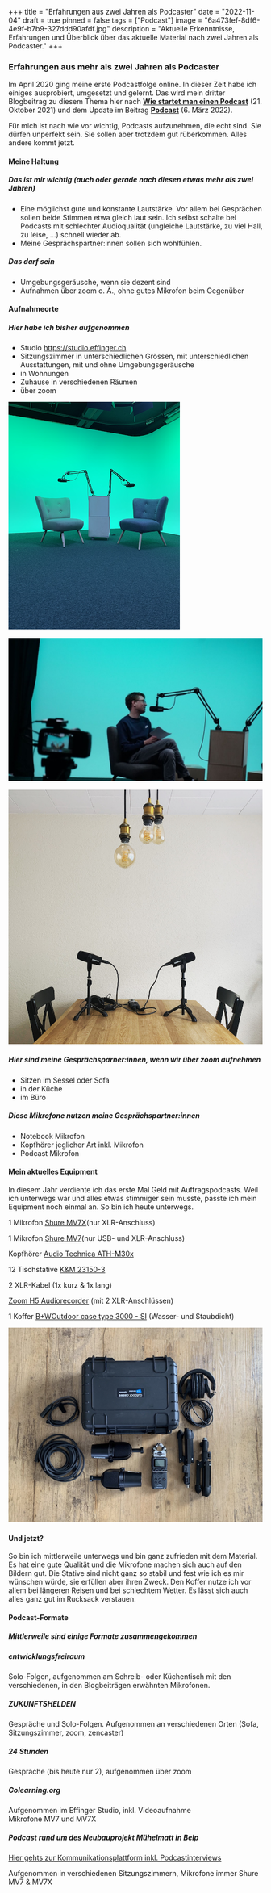 +++
title = "Erfahrungen aus zwei Jahren als Podcaster"
date = "2022-11-04"
draft = true
pinned = false
tags = ["Podcast"]
image = "6a473fef-8df6-4e9f-b7b9-327ddd90afdf.jpg"
description = "Aktuelle Erkenntnisse, Erfahrungen und Überblick über das aktuelle Material nach zwei Jahren als Podcaster."
+++
### Erfahrungen aus mehr als zwei Jahren als Podcaster

Im April 2020 ging meine erste Podcastfolge online. In dieser Zeit habe ich einiges ausprobiert, umgesetzt und gelernt. Das wird mein dritter Blogbeitrag zu diesem Thema hier nach **[Wie startet man einen Podcast](https://www.bensblog.ch/wie-startet-man-einen-podcast/)** (21. Oktober 2021) und dem Update im Beitrag **[Podcast](https://www.bensblog.ch/podcast/)** (6. März 2022). 

Für mich ist nach wie vor wichtig, Podcasts aufzunehmen, die echt sind. Sie dürfen unperfekt sein. Sie sollen aber trotzdem gut rüberkommen. Alles andere kommt jetzt.

#### Meine Haltung

##### Das ist mir wichtig (auch oder gerade nach diesen etwas mehr als zwei Jahren)

* Eine möglichst gute und konstante Lautstärke. Vor allem bei Gesprächen sollen beide Stimmen etwa gleich laut sein. Ich selbst schalte bei Podcasts mit schlechter Audioqualität (ungleiche Lautstärke, zu viel Hall, zu leise, ...) schnell wieder ab. 
* Meine Gesprächspartner:innen sollen sich wohlfühlen. 

##### Das darf sein

* Umgebungsgeräusche, wenn sie dezent sind
* Aufnahmen über zoom o. Ä., ohne gutes Mikrofon beim Gegenüber 

#### Aufnahmeorte

##### Hier habe ich bisher aufgenommen

* Studio https://studio.effinger.ch
* Sitzungszimmer in unterschiedlichen Grössen, mit unterschiedlichen Ausstattungen, mit und ohne Umgebungsgeräusche
* in Wohnungen
* Zuhause in verschiedenen Räumen
* über zoom

![](bildschirmfoto-2022-11-03-um-12.30.17.png "Studio Effinger")

![](img_5123.jpg "Bild aus dem Studio Effinger, Foto: Joscha Tschanz")

![](6a473fef-8df6-4e9f-b7b9-327ddd90afdf.jpg "Podcastaufnahme im Esszimmer")

##### Hier sind meine Gesprächsparner:innen, wenn wir über zoom aufnehmen

* Sitzen im Sessel oder Sofa
* in der Küche
* im Büro

##### Diese Mikrofone nutzen meine Gesprächspartner:innen

* Notebook Mikrofon
* Kopfhörer jeglicher Art inkl. Mikrofon
* Podcast Mikrofon

#### Mein aktuelles Equipment

In diesem Jahr verdiente ich das erste Mal Geld mit Auftragspodcasts. Weil ich unterwegs war und alles etwas stimmiger sein musste, passte ich mein Equipment noch einmal an. So bin ich heute unterwegs. 

1 Mikrofon [Shure MV7X](https://www.galaxus.ch/en/s1/product/shure-mv7x-dynamic-podcast-microphone-xlr-microphones-22671278)(nur XLR-Anschluss)

1 Mikrofon [Shure MV7](https://www.galaxus.ch/en/s1/product/shure-mv7-broadcast-podcasting-microphones-14356382)(nur USB- und XLR-Anschluss)

Kopfhörer [Audio Technica ATH-M30x](https://www.galaxus.ch/en/s1/product/audio-technica-ath-m30x-headphones-3827638?supplier=406802)

12 Tischstative [K&M 23150-3](*%20**K&M%2023150-3**)

2 XLR-Kabel (1x kurz & 1x lang)

[Zoom H5 Audiorecorder](https://www.galaxus.ch/en/s1/product/zoom-h5-handheld-audio-recorders-2752880?isSecondHand=true&shid=859802&gclid=CjwKCAjwzY2bBhB6EiwAPpUpZva_CiUtftB2qvH0eGWExtafrxemnRR1wxK7CtvZ_OIL05-MDwEjcxoC9rMQAvD_BwE&gclsrc=aw.ds) (mit 2 XLR-Anschlüssen)

1 Koffer [B+WOutdoor case type 3000 - SI](https://www.galaxus.ch/en/s1/product/bw-outdoor-case-type-3000-si-suitcase-camera-bag-7105761?supplier=406802) (Wasser- und Staubdicht)

![](img_6476.jpg)

#### Und jetzt?

So bin ich mittlerweile unterwegs und bin ganz zufrieden mit dem Material. Es hat eine gute Qualität und die Mikrofone machen sich auch auf den Bildern gut. Die Stative sind nicht ganz so stabil und fest wie ich es mir wünschen würde, sie erfüllen aber ihren Zweck. Den Koffer nutze ich vor allem bei längeren Reisen und bei schlechtem Wetter. Es lässt sich auch alles ganz gut im Rucksack verstauen. 

#### Podcast-Formate

##### Mittlerweile sind einige Formate zusammengekommen

##### entwicklungsfreiraum

Solo-Folgen, aufgenommen am Schreib- oder Küchentisch mit den verschiedenen, in den Blogbeiträgen erwähnten Mikrofonen.

##### ZUKUNFTSHELDEN

Gespräche und Solo-Folgen. Aufgenommen an verschiedenen Orten (Sofa, Sitzungszimmer, zoom, zencaster)

##### 24 Stunden

Gespräche (bis heute nur 2), aufgenommen über zoom

##### Colearning.org

Aufgenommen im Effinger Studio, inkl. Videoaufnahme\
Mikrofone MV7 und MV7X

##### Podcast rund um des Neubauprojekt Mühelmatt in Belp

[Hier gehts zur Kommunikationsplattform inkl. Podcastinterviews](https://www.muehlemattbelp.ch/tags/podcast/)

Aufgenommen in verschiedenen Sitzungszimmern, Mikrofone immer Shure MV7 & MV7X